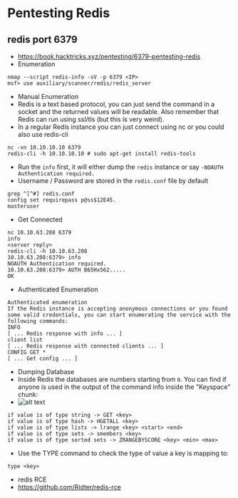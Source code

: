 # Pentesting Redis

## redis port 6379

* https://book.hacktricks.xyz/pentesting/6379-pentesting-redis
* Enumeration

```
nmap --script redis-info -sV -p 6379 <IP>
msf> use auxiliary/scanner/redis/redis_server
```

* Manual Enumeration
* Redis is a text based protocol, you can just send the command in a socket and the returned values will be readable. Also remember that Redis can run using ssl/tls (but this is very weird).
* In a regular Redis instance you can just connect using nc or you could also use redis-cli

```
nc -vn 10.10.10.10 6379
redis-cli -h 10.10.10.10 # sudo apt-get install redis-tools
```

* Run the `info` first, it will either dump the `redis` instance or say `-NOAUTH Authentication required.`
* Username / Password are stored in the `redis.conf` file by default

```
grep ^[^#] redis.conf
config set requirepass p@ss$12E45.
masteruser
```

* Get Connected

```
nc 10.10.63.208 6379
info
<server reply>
redis-cli -h 10.10.63.208
10.10.63.208:6379> info
NOAUTH Authentication required.
10.10.63.208:6379> AUTH B65Hx562.....
OK
```

* Authenticated Enumeration

```
Authenticated enumeration
If the Redis instance is accepting anonymous connections or you found some valid credentials, you can start enumerating the service with the following commands:
INFO
[ ... Redis response with info ... ]
client list
[ ... Redis response with connected clients ... ]
CONFIG GET *
[ ... Get config ... ]
```

* Dumping Database
* Inside Redis the databases are numbers starting from `0`. You can find if anyone is used in the output of the command info inside the "Keyspace" chunk:
* ![alt text](https://gblobscdn.gitbook.com/assets%2F-L\_2uGJGU7AVNRcqRvEi%2F-MCwrx6EQpaXH4dsxZl3%2F-MCxgtV3m0F2z4KAOOsB%2Fimage.png?)

```
if value is of type string -> GET <key>
if value is of type hash -> HGETALL <key>
if value is of type lists -> lrange <key> <start> <end>
if value is of type sets -> smembers <key>
if value is of type sorted sets -> ZRANGEBYSCORE <key> <min> <max>
```

* Use the TYPE command to check the type of value a key is mapping to:

```
type <key>
```

* redis RCE
* https://github.com/Ridter/redis-rce
